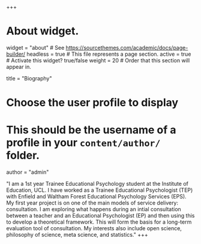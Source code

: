 +++
# About widget.
widget = "about"  # See https://sourcethemes.com/academic/docs/page-builder/
headless = true  # This file represents a page section.
active = true  # Activate this widget? true/false
weight = 20  # Order that this section will appear in.

title = "Biography"

# Choose the user profile to display
# This should be the username of a profile in your `content/author/` folder.
author = "admin"

"I am a 1st year Trainee Educational Psychology student at the Institute of Education, UCL. I have worked as a Trainee Educational Psychologist (TEP) with Enfield and Waltham Forest Educational Psychology Services (EPS). My first year project is on one of the main models of service delivery: consultation. I am exploring what happens during an intial consultation between a teacher and an Educational Psychologist (EP) and then using this to develop a theoretical framework. This will form the basis for a long-term evaluation tool of consultation. My interests also include open science, philosophy of science, meta science, and statistics."
+++
